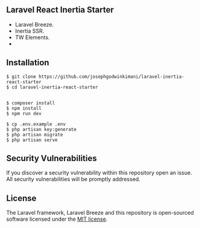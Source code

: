 ## Laravel React Inertia Starter

- Laravel Breeze.
- Inertia SSR.
- TW Elements.
- 

## Installation

```
$ git clone https://github.com/josephgodwinkimani/laravel-inertia-react-starter
$ cd laravel-inertia-react-starter


$ composer install
$ npm install
$ npm run dev

$ cp .env.example .env
$ php artisan key:generate
$ php artisan migrate
$ php artisan serve
```

## Security Vulnerabilities

If you discover a security vulnerability within this repository open an issue. All security vulnerabilities will be promptly addressed.

## License

The Laravel framework, Laravel Breeze and this repository is open-sourced software licensed under the [MIT license](https://opensource.org/licenses/MIT).